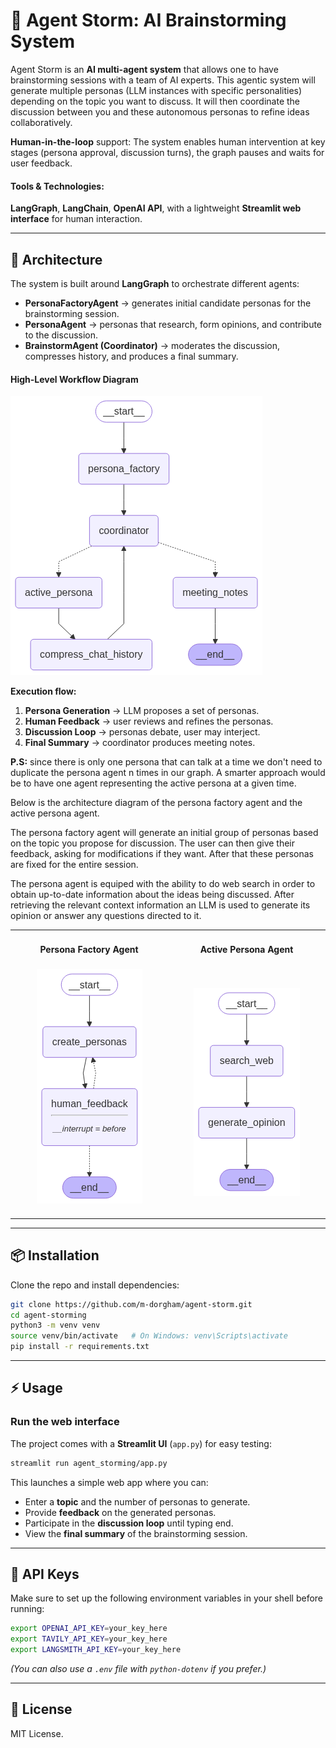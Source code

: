 # 🧠 Agent Storm: AI Brainstorming System  

Agent Storm is an **AI multi-agent system** that allows one to have brainstorming sessions with a team of AI experts. This agentic system will generate multiple personas (LLM instances with specific personalities) depending on the topic you want to discuss. It will then coordinate the discussion between you and these autonomous personas to refine ideas collaboratively.  

**Human-in-the-loop** support: The system enables human intervention at key stages (persona approval, discussion turns), the graph pauses and waits for user feedback. 

#### Tools & Technologies:
**LangGraph**, **LangChain**, **OpenAI API**, with a lightweight **Streamlit web interface** for human interaction.

---

## 🚀 Architecture  

The system is built around **LangGraph** to orchestrate different agents:  

- **PersonaFactoryAgent** → generates initial candidate personas for the brainstorming session.  
- **PersonaAgent** → personas that research, form opinions, and contribute to the discussion.  
- **BrainstormAgent (Coordinator)** → moderates the discussion, compresses history, and produces a final summary.   

#### High-Level Workflow Diagram

![Architecture Diagram](docs/agent_storm_graph.png)  

**Execution flow:**
1. **Persona Generation** → LLM proposes a set of personas.  
2. **Human Feedback** → user reviews and refines the personas.  
3. **Discussion Loop** → personas debate, user may interject.  
4. **Final Summary** → coordinator produces meeting notes.

**P.S:** since there is only one persona that can talk at a time we don't need to duplicate the persona agent n times in our graph. A smarter approach would be to have one agent representing the active persona at a given time.

Below is the architecture diagram of the persona factory agent and the active persona agent.

The persona factory agent will generate an initial group of personas based on the topic you propose for discussion. The user can then give their feedback, asking for modifications if they want. After that these personas are fixed for the entire session.

The persona agent is equiped with the ability to do web search in order to obtain up-to-date information about the ideas being discussed. After retrieving the relevant context information an LLM is used to generate its opinion or answer any questions directed to it.

<table width="100%">
<tr>
  <td width="50%" align="center"><h4>Persona Factory Agent</h4></td>
  <td width="50%" align="center"><h4>Active Persona Agent</h4></td>
</tr>
<tr>
  <td width="50%" align="center">
    <img src="docs/persona_factory_graph.png" alt="Architecture Diagram"/>
    <img width="441" height="1">
  </td>
  <td width="50%" align="center">
    <img src="docs/persona_agent_graph.png" alt="System Workflow"/>
  </td>
</tr>
</table>

---

## 📦 Installation  

Clone the repo and install dependencies:  

```bash
git clone https://github.com/m-dorgham/agent-storm.git
cd agent-storming
python3 -m venv venv
source venv/bin/activate   # On Windows: venv\Scripts\activate
pip install -r requirements.txt
```

---

## ⚡ Usage  

### Run the web interface  

The project comes with a **Streamlit UI** (`app.py`) for easy testing:  

```bash
streamlit run agent_storming/app.py
```
This launches a simple web app where you can:

- Enter a **topic** and the number of personas to generate.
- Provide **feedback** on the generated personas.
- Participate in the **discussion loop** until typing end.
- View the **final summary** of the brainstorming session.

---

## 🔑 API Keys  

Make sure to set up the following environment variables in your shell before running:  

```bash
export OPENAI_API_KEY=your_key_here
export TAVILY_API_KEY=your_key_here
export LANGSMITH_API_KEY=your_key_here
```
*(You can also use a `.env` file with `python-dotenv` if you prefer.)*  

---

## 📜 License  

MIT License.  
